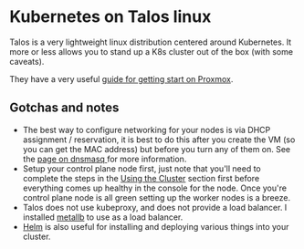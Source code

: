 # Kubernetes on Talos linux

Talos is a very lightweight linux distribution centered around Kubernetes. It more or less allows you to stand up a K8s cluster out of the box (with some caveats). 

They have a very useful [guide for getting start on Proxmox](https://www.talos.dev/v1.7/talos-guides/install/virtualized-platforms/proxmox/). 

## Gotchas and notes
- The best way to configure networking for your nodes is via DHCP assignment / reservation, it is best to do this after you create the VM (so you can get the MAC address) but before you turn any of them on. See the [page on dnsmasq ](./dnsmasq.md) for more information. 
- Setup your control plane node first, just note that you'll need to complete the steps in the [Using the Cluster](https://www.talos.dev/v1.7/talos-guides/install/virtualized-platforms/proxmox/#using-the-cluster) section first before everything comes up healthy in the console for the node. Once you're control plane node is all green setting up the worker nodes is a breeze. 
- Talos does not use kubeproxy, and does not provide a load balancer. I installed [metallb](https://metallb.universe.tf/installation/) to use as a load balancer. 
- [Helm](https://helm.sh/docs/) is also useful for installing and deploying various things into your cluster. 